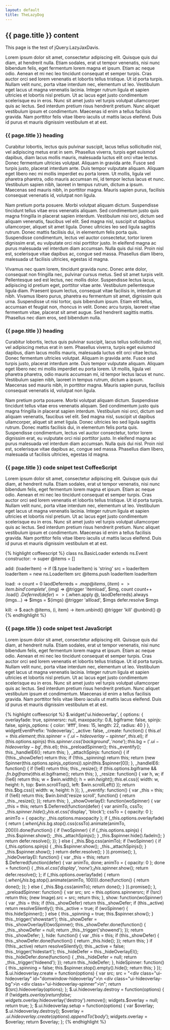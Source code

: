 ```yaml
---
layout: default
title: TheLazyDog
---
```


## {{ page.title }} content

This page is the test of jQuery.LazyJaxDavis.

Lorem ipsum dolor sit amet, consectetur adipiscing elit. Quisque quis dui diam, at hendrerit nulla. Etiam sodales, erat ut tempor venenatis, nisi nunc bibendum felis, eget fermentum lorem magna et ipsum. Etiam ac neque odio. Aenean et mi nec leo tincidunt consequat et semper turpis. Cras auctor orci sed lorem venenatis et lobortis tellus tristique. Ut id porta turpis. Nullam velit nunc, porta vitae interdum nec, elementum ut leo. Vestibulum eget lacus ut magna venenatis lacinia. Integer rutrum ligula et sapien ultricies et lobortis nisl pretium. Ut ac lacus eget justo condimentum scelerisque eu in eros. Nunc sit amet justo vel turpis volutpat ullamcorper quis ac lectus. Sed interdum pretium risus hendrerit pretium. Nunc aliquet vestibulum ipsum et condimentum. Maecenas id enim a tellus facilisis gravida. Nam porttitor felis vitae libero iaculis ut mattis lacus eleifend. Duis id purus et mauris dignissim vestibulum et at est.

### {{ page.title }} heading

Curabitur lobortis, lectus quis pulvinar suscipit, lacus tellus sollicitudin nisl, vel adipiscing metus erat in sem. Phasellus viverra, turpis eget euismod dapibus, diam lacus mollis mauris, malesuada luctus elit orci vitae lectus. Donec fermentum ultricies volutpat. Aliquam in gravida ante. Fusce sed turpis justo, placerat interdum ante. Duis tempor vulputate aliquam. Aliquam eget libero nec mi mollis imperdiet eu porta lorem. Ut mollis, ligula vel pharetra pharetra, odio mauris accumsan mi, id tempor lectus lacus et nunc. Vestibulum sapien nibh, laoreet in tempus rutrum, dictum a ipsum. Maecenas sed mauris nibh, in porttitor magna. Mauris sapien purus, facilisis consequat venenatis id, volutpat non ligula.

Nam pretium porta posuere. Morbi volutpat aliquam dictum. Suspendisse tincidunt tellus vitae eros venenatis aliquam. Sed condimentum justo quis magna fringilla in placerat sapien interdum. Vestibulum nisi orci, dictum sed aliquam venenatis, faucibus vel elit. Sed magna nisl, suscipit ut dapibus ullamcorper, aliquet sit amet ligula. Donec ultricies leo sed ligula sagittis rutrum. Donec mattis facilisis dui, in elementum felis porta quis. Suspendisse condimentum, lectus vel auctor consectetur, tortor lorem dignissim erat, eu vulputate orci nisi porttitor justo. In eleifend magna ac purus malesuada vel interdum diam accumsan. Nulla quis dui nisl. Proin nisl est, scelerisque vitae dapibus ac, congue sed massa. Phasellus diam libero, malesuada ut facilisis ultricies, egestas id magna.

Vivamus nec quam lorem, tincidunt gravida nunc. Donec ante dolor, consequat non fringilla nec, pulvinar cursus metus. Sed sit amet turpis velit. Pellentesque sed est lectus, nec mollis dolor. Suspendisse lectus lacus, adipiscing id pretium eget, porttitor vitae ante. Vestibulum pellentesque ligula diam. Praesent ipsum lectus, consequat vitae facilisis in, interdum at nibh. Vivamus libero purus, pharetra eu fermentum sit amet, dignissim quis urna. Suspendisse ut nisi tortor, quis bibendum ipsum. Etiam elit tellus, accumsan et feugiat non, rhoncus in velit. Donec arcu turpis, laoreet vitae fermentum vitae, placerat sit amet augue. Sed hendrerit sagittis mattis. Phasellus nec diam eros, sed bibendum nulla.

### {{ page.title }} heading

Curabitur lobortis, lectus quis pulvinar suscipit, lacus tellus sollicitudin nisl, vel adipiscing metus erat in sem. Phasellus viverra, turpis eget euismod dapibus, diam lacus mollis mauris, malesuada luctus elit orci vitae lectus. Donec fermentum ultricies volutpat. Aliquam in gravida ante. Fusce sed turpis justo, placerat interdum ante. Duis tempor vulputate aliquam. Aliquam eget libero nec mi mollis imperdiet eu porta lorem. Ut mollis, ligula vel pharetra pharetra, odio mauris accumsan mi, id tempor lectus lacus et nunc. Vestibulum sapien nibh, laoreet in tempus rutrum, dictum a ipsum. Maecenas sed mauris nibh, in porttitor magna. Mauris sapien purus, facilisis consequat venenatis id, volutpat non ligula.

Nam pretium porta posuere. Morbi volutpat aliquam dictum. Suspendisse tincidunt tellus vitae eros venenatis aliquam. Sed condimentum justo quis magna fringilla in placerat sapien interdum. Vestibulum nisi orci, dictum sed aliquam venenatis, faucibus vel elit. Sed magna nisl, suscipit ut dapibus ullamcorper, aliquet sit amet ligula. Donec ultricies leo sed ligula sagittis rutrum. Donec mattis facilisis dui, in elementum felis porta quis. Suspendisse condimentum, lectus vel auctor consectetur, tortor lorem dignissim erat, eu vulputate orci nisi porttitor justo. In eleifend magna ac purus malesuada vel interdum diam accumsan. Nulla quis dui nisl. Proin nisl est, scelerisque vitae dapibus ac, congue sed massa. Phasellus diam libero, malesuada ut facilisis ultricies, egestas id magna.

### {{ page.title }} code snipet test CoffeeScript

Lorem ipsum dolor sit amet, consectetur adipiscing elit. Quisque quis dui diam, at hendrerit nulla. Etiam sodales, erat ut tempor venenatis, nisi nunc bibendum felis, eget fermentum lorem magna et ipsum. Etiam ac neque odio. Aenean et mi nec leo tincidunt consequat et semper turpis. Cras auctor orci sed lorem venenatis et lobortis tellus tristique. Ut id porta turpis. Nullam velit nunc, porta vitae interdum nec, elementum ut leo. Vestibulum eget lacus ut magna venenatis lacinia. Integer rutrum ligula et sapien ultricies et lobortis nisl pretium. Ut ac lacus eget justo condimentum scelerisque eu in eros. Nunc sit amet justo vel turpis volutpat ullamcorper quis ac lectus. Sed interdum pretium risus hendrerit pretium. Nunc aliquet vestibulum ipsum et condimentum. Maecenas id enim a tellus facilisis gravida. Nam porttitor felis vitae libero iaculis ut mattis lacus eleifend. Duis id purus et mauris dignissim vestibulum et at est.

{% highlight coffeescript %}
class ns.BasicLoader extends ns.Event
  constructor: ->
    super
    @items = []

  add: (loaderItem) ->
    if ($.type loaderItem) is 'string'
      src = loaderItem
      loaderItem = new ns.LoaderItem src
    @items.push loaderItem
    loaderItem

  load: ->
    count = 0
    laodDeferreds = $.map @items, (item) =>
      item.bind 'complete', ($img) =>
        @trigger 'itemload', $img, count
        count++
      .load()
    $.Deferred (defer) =>
      ($.when.apply @, laodDeferreds).always (imgs...) =>
        $imgs = $(imgs)
        @trigger 'allload', $imgs
        defer.resolve $imgs

  kill: ->
    $.each @items, (i, item) ->
      item.unbind()
    @trigger 'kill'
    @unbind()
    @
{% endhighlight %}

### {{ page.title }} code snipet test JavaScript

Lorem ipsum dolor sit amet, consectetur adipiscing elit. Quisque quis dui diam, at hendrerit nulla. Etiam sodales, erat ut tempor venenatis, nisi nunc bibendum felis, eget fermentum lorem magna et ipsum. Etiam ac neque odio. Aenean et mi nec leo tincidunt consequat et semper turpis. Cras auctor orci sed lorem venenatis et lobortis tellus tristique. Ut id porta turpis. Nullam velit nunc, porta vitae interdum nec, elementum ut leo. Vestibulum eget lacus ut magna venenatis lacinia. Integer rutrum ligula et sapien ultricies et lobortis nisl pretium. Ut ac lacus eget justo condimentum scelerisque eu in eros. Nunc sit amet justo vel turpis volutpat ullamcorper quis ac lectus. Sed interdum pretium risus hendrerit pretium. Nunc aliquet vestibulum ipsum et condimentum. Maecenas id enim a tellus facilisis gravida. Nam porttitor felis vitae libero iaculis ut mattis lacus eleifend. Duis id purus et mauris dignissim vestibulum et at est.

{% highlight coffeescript %}
$.widget('ui.hideoverlay', {
  options: {
    overlayfade: true,
    spinnersrc: null,
    maxopacity: 0.8,
    bgiframe: false,
    spinjs: false,
    spinjs_options: {
      color: '#fff',
      lines: 15,
      length: 22,
      radius: 40
    }
  },
  widgetEventPrefix: 'hideoverlay.',
  _active: false,
  _create: function() {
    this.$el = this.element;
    this.$spinner = $('.ui-hideoverlay-spinner', this.$el);
    if (this.options.spinjs) this.$spinner.css('background', 'none');
    this.$bg = $('.ui-hideoverlay-bg', this.$el);
    this._preloadSpinner();
    this._eventify();
    this._handleIE6();
    return this;
  },
  _attachSpinjs: function() {
    if (!this._showDefer) return this;
    if (!this._spinning) return this;
    return (new Spinner(this.options.spinjs_options)).spin(this.$spinner[0]);
  },
  _handleIE6: function() {
    if (!ie6) return this;
    this._resize();
    if (this.options.bgiframe && $.fn.bgiframe) this.$el.bgiframe();
    return this;
  },
  _resize: function() {
    var h, w;
    if (!ie6) return this;
    w = $win.width();
    h = $win.height();
    this.$el.css({
      width: w,
      height: h,
      top: $win.scrollTop(),
      left: $win.scrollLeft()
    });
    return this.$bg.css({
      width: w,
      height: h
    });
  },
  _eventify: function() {
    var _this = this;
    if (!ie6) return this;
    $win.bind('resize scroll', function() {
      return _this._resize();
    });
    return this;
  },
  _showOverlayEl: function(woSpinner) {
    var _this = this;
    return $.Deferred(function(defer) {
      var animTo, cssTo;
      _this.$spinner.hide();
      _this.$el.css('display', 'block');
      cssTo = {
        opacity: 0
      };
      animTo = {
        opacity: _this.options.maxopacity
      };
      if (_this.options.overlayfade) {
        return ($.when(_this.$bg.stop().css(cssTo).animate(animTo, 200))).done(function() {
          if (!woSpinner) {
            if (_this.options.spinjs) {
              _this.$spinner.show();
              _this._attachSpinjs();
            }
            _this.$spinner.hide().fadeIn();
          }
          return defer.resolve();
        });
      } else {
        _this.$bg.css(animTo);
        if (!woSpinner) {
          if (_this.options.spinjs) {
            _this.$spinner.show();
            _this._attachSpinjs();
          }
          _this.$spinner.show();
        }
        return defer.resolve();
      }
    }).promise();
  },
  _hideOverlayEl: function() {
    var _this = this;
    return $.Deferred(function(defer) {
      var animTo, done;
      animTo = {
        opacity: 0
      };
      done = function() {
        _this.$el.css('display', 'none');
        _this.$spinner.show();
        return defer.resolve();
      };
      if (_this.options.overlayfade) {
        return ($.when(_this.$bg.stop().animate(animTo, 100))).done(function() {
          return done();
        });
      } else {
        _this.$bg.css(animTo);
        return done();
      }
    }).promise();
  },
  _preloadSpinner: function() {
    var src;
    src = this.options.spinnersrc;
    if (!src) return this;
    (new Image).src = src;
    return this;
  },
  show: function(woSpinner) {
    var _this = this;
    if (this._showDefer) return this._showDefer;
    if (this._active) return resolveSilently();
    this._active = true;
    if (woSpinner) {
      this.hideSpinner();
    } else {
      this._spinning = true;
      this.$spinner.show();
    }
    this._trigger('showstart');
    this._showDefer = this._showOverlayEl(woSpinner);
    this._showDefer.done(function() {
      _this._showDefer = null;
      return _this._trigger('showend');
    });
    return this._showDefer;
  },
  hide: function() {
    var _this = this;
    if (this._showDefer) {
      this._showDefer.done(function() {
        return _this.hide();
      });
      return this;
    }
    if (!this._active) return resolveSilently();
    this._active = false;
    this._trigger('hidestart');
    this._hideDefer = this._hideOverlayEl();
    this._hideDefer.done(function() {
      _this._hideDefer = null;
      return _this._trigger('hideend');
    });
    return this._hideDefer;
  },
  hideSpinner: function() {
    this._spinning = false;
    this.$spinner.stop().empty().hide();
    return this;
  }
});
$.ui.hideoverlay.create = function(options) {
  var src;
  src = "<div class=\"ui-hideoverlay\" id=\"domwindow-hideoverlay\">\n  <div class=\"ui-hideoverlay-bg\"></div>\n  <div class=\"ui-hideoverlay-spinner\"></div>\n</div>";
  return $(src).hideoverlay(options);
};
$.ui.hideoverlay.destroy = function(options) {
  if (!widgets.$overlay) return false;
  widgets.$overlay.hideoverlay('destroy').remove();
  widgets.$overlay = null;
  return true;
};
$.ui.hideoverlay.setup = function(options) {
  var $overlay;
  $.ui.hideoverlay.destroy();
  $overlay = $.ui.hideoverlay.create(options).appendTo('body');
  widgets.$overlay = $overlay;
  return $overlay;
};
{% endhighlight %}
